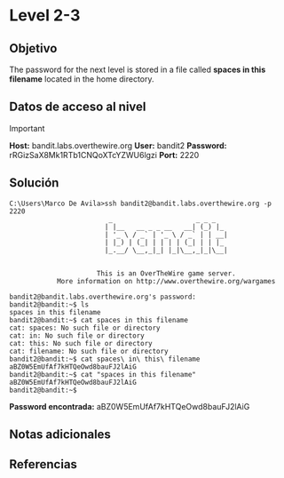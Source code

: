 # Level 2-3
## Objetivo

The password for the next level is stored in a file called **spaces in this filename** located in the home directory.
## Datos de acceso al nivel

> [!IMPORTANT]
> **Host:** bandit.labs.overthewire.org
> **User:** bandit2
> **Password:** rRGizSaX8Mk1RTb1CNQoXTcYZWU6lgzi
> **Port:**  2220
## Solución

```shell
C:\Users\Marco De Avila>ssh bandit2@bandit.labs.overthewire.org -p 2220
                         _                     _ _ _
                        | |__   __ _ _ __   __| (_) |_
                        | '_ \ / _` | '_ \ / _` | | __|
                        | |_) | (_| | | | | (_| | | |_
                        |_.__/ \__,_|_| |_|\__,_|_|\__|


                      This is an OverTheWire game server.
            More information on http://www.overthewire.org/wargames

bandit2@bandit.labs.overthewire.org's password:
bandit2@bandit:~$ ls
spaces in this filename
bandit2@bandit:~$ cat spaces in this filename
cat: spaces: No such file or directory
cat: in: No such file or directory
cat: this: No such file or directory
cat: filename: No such file or directory
bandit2@bandit:~$ cat spaces\ in\ this\ filename
aBZ0W5EmUfAf7kHTQeOwd8bauFJ2lAiG
bandit2@bandit:~$ cat "spaces in this filename"
aBZ0W5EmUfAf7kHTQeOwd8bauFJ2lAiG
bandit2@bandit:~$
```

**Password encontrada:** aBZ0W5EmUfAf7kHTQeOwd8bauFJ2lAiG
## Notas adicionales

## Referencias
